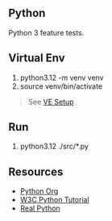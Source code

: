 Python
------
Python 3 feature tests.

Virtual Env
-----------
1. python3.12 -m venv venv
2. source venv/bin/activate
>See [VE Setup](https://www.freecodecamp.org/news/how-to-setup-virtual-environments-in-python/)

Run
---
1. python3.12 ./src/*.py

Resources
---------
* [Python Org](https://www.python.org/)
* [W3C Python Tutorial](https://www.w3schools.com/python/)
* [Real Python](https://realpython.com/)